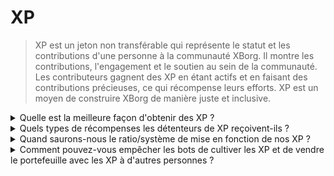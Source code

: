 # XP

> XP est un jeton non transférable qui représente le statut et les contributions d'une personne à la communauté XBorg. Il montre les contributions, l'engagement et le soutien au sein de la communauté. Les contributeurs gagnent des XP en étant actifs et en faisant des contributions précieuses, ce qui récompense leurs efforts. XP est un moyen de construire XBorg de manière juste et inclusive.

<details>

<summary>Quelle est la meilleure façon d'obtenir des XP ?</summary>

Actuellement, la meilleure approche pour accumuler des points d'expérience (XP) consiste à s'impliquer activement dans la communauté. Ceux qui souhaitent obtenir plus de détails à ce sujet sont cordialement invités à rejoindre le serveur XBorg [Discord](https://discord.gg/xborg). Il est à noter qu'avec la sortie imminente de l'application V1, la méthode prédominante pour obtenir des XP sera d'utiliser l'application et le protocole eux-mêmes.

</details>

<details>

<summary>Quels types de récompenses les détenteurs de XP reçoivent-ils ?</summary>

Certains détenteurs de jetons XP auront droit à recevoir une quantité spécifiée de jetons XBG lors de l'événement de génération de jetons (TGE), sous réserve de certaines conditions. La quantité de jetons distribués restera confidentielle jusqu'à l'événement de distribution, dans le but de décourager les stratégies d'engagement opportunistes. Les détenteurs de XP bénéficieront de plusieurs avantages, notamment des réductions sur les produits XBorg, des offres exclusives et l'accès à des pools de mise séparés.

</details>

<details>

<summary>Quand saurons-nous le ratio/système de mise en fonction de nos XP ?</summary>

Les détenteurs de XP auront accès à des pools de mise dédiés, le ratio exact n'est pas encore connu.

</details>

<details>

<summary>Comment pouvez-vous empêcher les bots de cultiver les XP et de vendre le portefeuille avec les XP à d'autres personnes ?</summary>

Pour garantir l'intégrité et la robustesse du mécanisme de récompense XP, un protocole de Preuve d'Humanité sera mis en place pour se prémunir contre les attaques potentielles de Sybil.

</details>